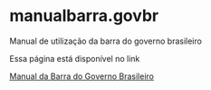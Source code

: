 manualbarra.govbr
======================

Manual de utilização da barra do governo brasileiro


Essa página está disponível no link

[Manual da Barra do Governo Brasileiro](http://barra.governoeletronico.gov.br/)

